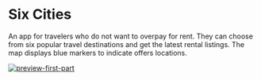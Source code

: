 # Six Cities

An app for travelers who do not want to overpay for rent. They can choose from six popular travel destinations and get the latest rental listings. The map displays blue markers to indicate offers locations.

<a href='https://postimg.cc/mtdSVSFj' target='_blank'><img src='https://i.postimg.cc/mtdSVSFj/preview-first-part.gif' border='0' alt='preview-first-part'/></a>
